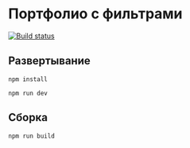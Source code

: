 # Портфолио с фильтрами

[![Build status](https://ci.appveyor.com/api/projects/status/ymmuh2m568rh621b?svg=true)](https://ci.appveyor.com/project/pryanikkun/filter-projects)

## Развертывание

```npm install```

```npm run dev```

## Сборка

```npm run build```

